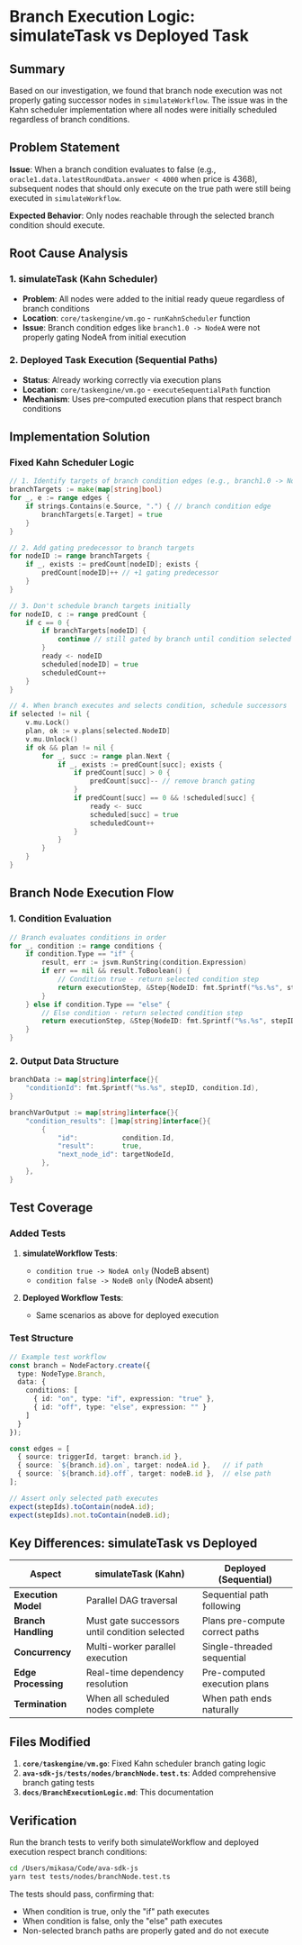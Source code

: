 # Branch Execution Logic: simulateTask vs Deployed Task

## Summary

Based on our investigation, we found that branch node execution was not properly gating successor nodes in `simulateWorkflow`. The issue was in the Kahn scheduler implementation where all nodes were initially scheduled regardless of branch conditions.

## Problem Statement

**Issue**: When a branch condition evaluates to false (e.g., `oracle1.data.latestRoundData.answer < 4000` when price is 4368), subsequent nodes that should only execute on the true path were still being executed in `simulateWorkflow`.

**Expected Behavior**: Only nodes reachable through the selected branch condition should execute.

## Root Cause Analysis

### 1. simulateTask (Kahn Scheduler)
- **Problem**: All nodes were added to the initial ready queue regardless of branch conditions
- **Location**: `core/taskengine/vm.go` - `runKahnScheduler` function
- **Issue**: Branch condition edges like `branch1.0 -> NodeA` were not properly gating NodeA from initial execution

### 2. Deployed Task Execution (Sequential Paths)
- **Status**: Already working correctly via execution plans
- **Location**: `core/taskengine/vm.go` - `executeSequentialPath` function
- **Mechanism**: Uses pre-computed execution plans that respect branch conditions

## Implementation Solution

### Fixed Kahn Scheduler Logic

```go
// 1. Identify targets of branch condition edges (e.g., branch1.0 -> NodeA)
branchTargets := make(map[string]bool)
for _, e := range edges {
    if strings.Contains(e.Source, ".") { // branch condition edge
        branchTargets[e.Target] = true
    }
}

// 2. Add gating predecessor to branch targets
for nodeID := range branchTargets {
    if _, exists := predCount[nodeID]; exists {
        predCount[nodeID]++ // +1 gating predecessor
    }
}

// 3. Don't schedule branch targets initially
for nodeID, c := range predCount {
    if c == 0 {
        if branchTargets[nodeID] {
            continue // still gated by branch until condition selected
        }
        ready <- nodeID
        scheduled[nodeID] = true
        scheduledCount++
    }
}

// 4. When branch executes and selects condition, schedule successors
if selected != nil {
    v.mu.Lock()
    plan, ok := v.plans[selected.NodeID]
    v.mu.Unlock()
    if ok && plan != nil {
        for _, succ := range plan.Next {
            if _, exists := predCount[succ]; exists {
                if predCount[succ] > 0 {
                    predCount[succ]-- // remove branch gating
                }
                if predCount[succ] == 0 && !scheduled[succ] {
                    ready <- succ
                    scheduled[succ] = true
                    scheduledCount++
                }
            }
        }
    }
}
```

## Branch Node Execution Flow

### 1. Condition Evaluation
```go
// Branch evaluates conditions in order
for _, condition := range conditions {
    if condition.Type == "if" {
        result, err := jsvm.RunString(condition.Expression)
        if err == nil && result.ToBoolean() {
            // Condition true - return selected condition step
            return executionStep, &Step{NodeID: fmt.Sprintf("%s.%s", stepID, condition.Id)}, nil
        }
    } else if condition.Type == "else" {
        // Else condition - return selected condition step  
        return executionStep, &Step{NodeID: fmt.Sprintf("%s.%s", stepID, condition.Id)}, nil
    }
}
```

### 2. Output Data Structure
```go
branchData := map[string]interface{}{
    "conditionId": fmt.Sprintf("%s.%s", stepID, condition.Id),
}

branchVarOutput := map[string]interface{}{
    "condition_results": []map[string]interface{}{
        {
            "id":           condition.Id,
            "result":       true,
            "next_node_id": targetNodeId,
        },
    },
}
```

## Test Coverage

### Added Tests
1. **simulateWorkflow Tests**:
   - `condition true -> NodeA only` (NodeB absent)
   - `condition false -> NodeB only` (NodeA absent)

2. **Deployed Workflow Tests**:
   - Same scenarios as above for deployed execution

### Test Structure
```typescript
// Example test workflow
const branch = NodeFactory.create({
  type: NodeType.Branch,
  data: {
    conditions: [
      { id: "on", type: "if", expression: "true" },
      { id: "off", type: "else", expression: "" }
    ]
  }
});

const edges = [
  { source: triggerId, target: branch.id },
  { source: `${branch.id}.on`, target: nodeA.id },   // if path
  { source: `${branch.id}.off`, target: nodeB.id },  // else path
];

// Assert only selected path executes
expect(stepIds).toContain(nodeA.id);
expect(stepIds).not.toContain(nodeB.id);
```

## Key Differences: simulateTask vs Deployed

| Aspect | simulateTask (Kahn) | Deployed (Sequential) |
|--------|-------------------|---------------------|
| **Execution Model** | Parallel DAG traversal | Sequential path following |
| **Branch Handling** | Must gate successors until condition selected | Plans pre-compute correct paths |
| **Concurrency** | Multi-worker parallel execution | Single-threaded sequential |
| **Edge Processing** | Real-time dependency resolution | Pre-computed execution plans |
| **Termination** | When all scheduled nodes complete | When path ends naturally |

## Files Modified

1. **`core/taskengine/vm.go`**: Fixed Kahn scheduler branch gating logic
2. **`ava-sdk-js/tests/nodes/branchNode.test.ts`**: Added comprehensive branch gating tests
3. **`docs/BranchExecutionLogic.md`**: This documentation

## Verification

Run the branch tests to verify both simulateWorkflow and deployed execution respect branch conditions:

```bash
cd /Users/mikasa/Code/ava-sdk-js
yarn test tests/nodes/branchNode.test.ts
```

The tests should pass, confirming that:
- When condition is true, only the "if" path executes
- When condition is false, only the "else" path executes  
- Non-selected branch paths are properly gated and do not execute
